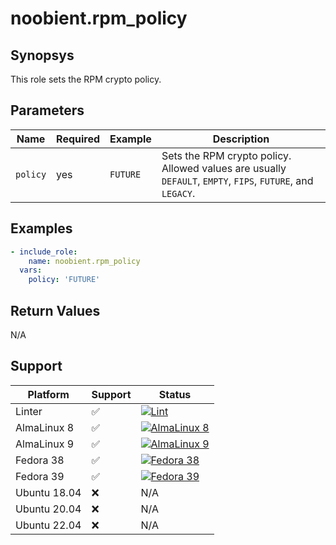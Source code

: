 # noobient.rpm_policy

## Synopsys

This role sets the RPM crypto policy.

## Parameters

| Name | Required | Example | Description |
|---|---|---|---|
| `policy` | yes | `FUTURE` | Sets the RPM crypto policy. Allowed values are usually `DEFAULT`, `EMPTY`, `FIPS`, `FUTURE`, and `LEGACY`. |

## Examples

```yml
- include_role:
    name: noobient.rpm_policy
  vars:
    policy: 'FUTURE'
```

## Return Values

N/A

## Support

| Platform | Support | Status |
|---|---|---|
| Linter | ✅ | [![Lint](https://github.com/noobient/ansible-galaxy-rpm_policy/actions/workflows/lint.yml/badge.svg)](https://github.com/noobient/ansible-galaxy-rpm_policy/actions/workflows/lint.yml) |
| AlmaLinux 8 | ✅ | [![AlmaLinux 8](https://github.com/noobient/ansible-galaxy-rpm_policy/actions/workflows/almalinux-8.yml/badge.svg)](https://github.com/noobient/ansible-galaxy-rpm_policy/actions/workflows/almalinux-8.yml) |
| AlmaLinux 9 | ✅ | [![AlmaLinux 9](https://github.com/noobient/ansible-galaxy-rpm_policy/actions/workflows/almalinux-9.yml/badge.svg)](https://github.com/noobient/ansible-galaxy-rpm_policy/actions/workflows/almalinux-9.yml) |
| Fedora 38 | ✅ | [![Fedora 38](https://github.com/noobient/ansible-galaxy-rpm_policy/actions/workflows/fedora-38.yml/badge.svg)](https://github.com/noobient/ansible-galaxy-rpm_policy/actions/workflows/fedora-38.yml) |
| Fedora 39 | ✅ | [![Fedora 39](https://github.com/noobient/ansible-galaxy-firewalld/actions/workflows/fedora-39.yml/badge.svg)](https://github.com/noobient/ansible-galaxy-firewalld/actions/workflows/fedora-39.yml) |
| Ubuntu 18.04 | ❌ | N/A |
| Ubuntu 20.04 | ❌ | N/A |
| Ubuntu 22.04 | ❌ | N/A |
